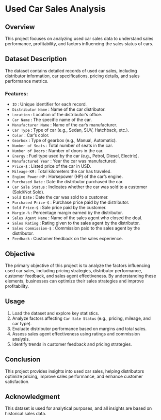 # Used Car Sales Analysis

## Overview
This project focuses on analyzing used car sales data to understand sales performance, profitability, and factors influencing the sales status of cars.

## Dataset Description
The dataset contains detailed records of used car sales, including distributor information, car specifications, pricing details, and sales performance metrics.

### Features:
- `ID`                     : Unique identifier for each record.
- `Distributor Name`       : Name of the car distributor.
- `Location`               : Location of the distributor’s office.
- `Car Name`               : The specific name of the car.
- `Manufacturer Name`      : Name of the car’s manufacturer.
- `Car Type`               : Type of car (e.g., Sedan, SUV, Hatchback, etc.).
- `Color`                  : Car’s color.
- `Gearbox`                : Type of gearbox (e.g., Manual, Automatic).
- `Number of Seats`        : Total number of seats in the car.
- `Number of Doors`        : Number of doors in the car.
- `Energy`                 : Fuel type used by the car (e.g., Petrol, Diesel, Electric).
- `Manufactured Year`      : Year the car was manufactured.
- `Price-$`                : Listed price of the car in USD.
- `Mileage-KM`             : Total kilometers the car has traveled.
- `Engine Power-HP`        : Horsepower (HP) of the car’s engine.
- `Purchased Date`         : Date the distributor purchased the car.
- `Car Sale Status`        : Indicates whether the car was sold to a customer (Sold/Not Sold).
- `Sold Date`              : Date the car was sold to a customer.
- `Purchased Price-$`      : Purchase price paid by the distributor.
- `Sold Price-$`           : Sale price paid by the customer.
- `Margin-%`               : Percentage margin earned by the distributor.
- `Sales Agent Name`       : Name of the sales agent who closed the deal.
- `Sales Rating`           : Rating given to the sales agent by the distributor.
- `Sales Commission-$`     : Commission paid to the sales agent by the distributor.
- `Feedback`               : Customer feedback on the sales experience.

## Objective
The primary objective of this project is to analyze the factors influencing used car sales, including pricing strategies, distributor performance, customer feedback, and sales agent effectiveness. By understanding these elements, businesses can optimize their sales strategies and improve profitability.

## Usage
1. Load the dataset and explore key statistics.
2. Analyze factors affecting `Car Sale Status` (e.g., pricing, mileage, and car type).
3. Evaluate distributor performance based on margins and total sales.
4. Assess sales agent effectiveness using ratings and commission analysis.
5. Identify trends in customer feedback and pricing strategies.

## Conclusion
This project provides insights into used car sales, helping distributors optimize pricing, improve sales performance, and enhance customer satisfaction.

## Acknowledgment
This dataset is used for analytical purposes, and all insights are based on historical sales data.


